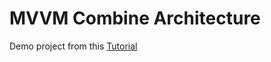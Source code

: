 #  MVVM Combine Architecture

Demo project from this [Tutorial](https://www.kodeco.com/4161005-mvvm-with-combine-tutorial-for-ios)
